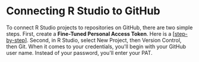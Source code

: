 # Connecting R Studio to GitHub
To connect R Studio projects to repositories on GitHub, there are two simple steps.
First, create a **Fine-Tuned Personal Access Token**. Here is a [[step-by-step]([url](https://docs.github.com/en/authentication/keeping-your-account-and-data-secure/managing-your-personal-access-tokens))].
Second, in R Studio, select New Project, then Version Control, then Git. When it comes to your credentials, you'll begin with your GitHub user name. Instead of your password, you'll enter your PAT.
